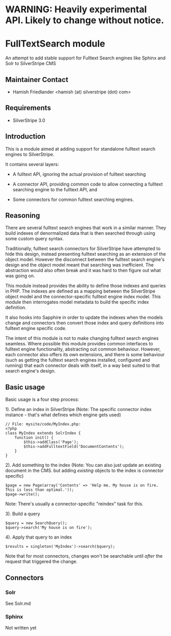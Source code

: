# WARNING: Heavily experimental API. Likely to change without notice.

# FullTextSearch module

An attempt to add stable support for Fulltext Search engines like Sphinx and Solr to SilverStripe CMS

## Maintainer Contact

* Hamish Friedlander <hamish (at) silverstripe (dot) com>

## Requirements

* SilverStripe 3.0

## Introduction

This is a module aimed at adding support for standalone fulltext search engines to SilverStripe.

It contains several layers:

* A fulltext API, ignoring the actual provision of fulltext searching

* A connector API, providing common code to allow connecting a fulltext searching engine to the fulltext API, and

* Some connectors for common fulltext searching engines.

## Reasoning

There are several fulltext search engines that work in a similar manner. They build indexes of denormalized data that
is then searched through using some custom query syntax.

Traditionally, fulltext search connectors for SilverStripe have attempted to hide this design, instead presenting
fulltext searching as an extension of the object model. However the disconnect between the fulltext search engine's
design and the object model meant that searching was inefficient. The abstraction would also often break and it was
hard to then figure out what was going on.

This module instead provides the ability to define those indexes and queries in PHP. The indexes are defined as a mapping
between the SilverStripe object model and the connector-specific fulltext engine index model. This module then interrogates model metadata 
to build the specific index definition. 

It also hooks into Sapphire in order to update the indexes when the models change and connectors then convert those index and query definitions 
into fulltext engine specific code.

The intent of this module is not to make changing fulltext search engines seamless. Where possible this module provides
common interfaces to fulltext engine functionality, abstracting out common behaviour. However, each connector also
offers its own extensions, and there is some behaviour (such as getting the fulltext search engines installed, configured
and running) that each connector deals with itself, in a way best suited to that search engine's design.

## Basic usage

Basic usage is a four step process:

1). Define an index in SilverStripe (Note: The specific connector index instance - that's what defines which engine gets used)

	// File: mysite/code/MyIndex.php:
	<?php
	class MyIndex extends SolrIndex {
		function init() {
			$this->addClass('Page');
			$this->addFulltextField('DocumentContents');
		}
	}

2). Add something to the index (Note: You can also just update an existing document in the CMS. but adding _existing_ objects to the index is connector specific)

	$page = new Page(array('Contents' => 'Help me. My house is on fire. This is less than optimal.'));
	$page->write();

Note: There's usually a connector-specific "reindex" task for this.

3). Build a query

	$query = new SearchQuery();
	$query->search('My house is on fire');

4). Apply that query to an index

	$results = singleton('MyIndex')->search($query);

Note that for most connectors, changes won't be searchable until _after_ the request that triggered the change.

## Connectors

### Solr

See Solr.md

### Sphinx

Not written yet
